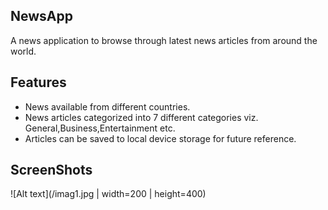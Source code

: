 
## NewsApp
A news application to browse through latest news articles from around the world.
 

## Features
* News  available from different countries.
* News articles categorized into 7 different categories viz. General,Business,Entertainment etc.
* Articles can be saved to local device storage for future reference.

## ScreenShots
![Alt text](/imag1.jpg | width=200 | height=400)
